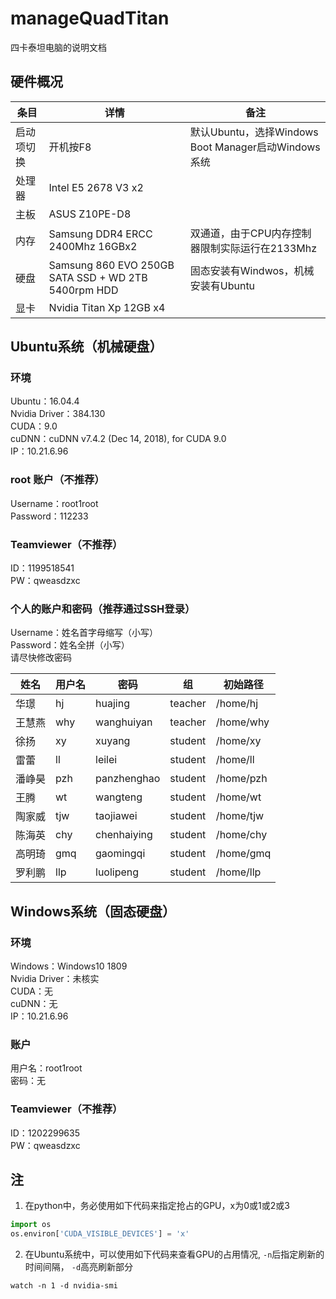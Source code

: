 # manageQuadTitan
四卡泰坦电脑的说明文档

## 硬件概况

| 条目 | 详情 | 备注 |
| ------ | ------ | ------ |
| 启动项切换 | 开机按F8 | 默认Ubuntu，选择Windows Boot Manager启动Windows系统 |
| 处理器 | Intel E5 2678 V3 x2 |  |
| 主板 | ASUS Z10PE-D8 |  |
| 内存 | Samsung DDR4 ERCC 2400Mhz 16GBx2 | 双通道，由于CPU内存控制器限制实际运行在2133Mhz |
| 硬盘 | Samsung 860 EVO 250GB SATA SSD + WD 2TB 5400rpm HDD | 固态安装有Windwos，机械安装有Ubuntu |
| 显卡 | Nvidia Titan Xp 12GB x4 |  |

## Ubuntu系统（机械硬盘）

### 环境
Ubuntu：16.04.4  
Nvidia Driver：384.130  
CUDA：9.0  
cuDNN：cuDNN v7.4.2 (Dec 14, 2018), for CUDA 9.0  
IP：10.21.6.96  

### root 账户（不推荐）
Username：root1root  
Password：112233

### Teamviewer（不推荐）
ID：1199518541  
PW：qweasdzxc

### 个人的账户和密码（推荐通过SSH登录）
Username：姓名首字母缩写（小写）  
Password：姓名全拼（小写）  
请尽快修改密码  

| 姓名 | 用户名 | 密码 | 组 | 初始路径 |
| ------ | ------ | ------ | ------ | ------ |
| 华璟 | hj | huajing | teacher | /home/hj | 
| 王慧燕 | why | wanghuiyan | teacher | /home/why |
| 徐扬 | xy | xuyang | student | /home/xy |
| 雷蕾 | ll | leilei | student | /home/ll |
| 潘峥昊 | pzh | panzhenghao | student | /home/pzh |
| 王腾 | wt | wangteng | student | /home/wt |
| 陶家威 | tjw | taojiawei | student | /home/tjw |
| 陈海英 | chy | chenhaiying | student | /home/chy |
| 高明琦 | gmq | gaomingqi | student | /home/gmq |
| 罗利鹏 | llp | luolipeng | student | /home/llp |

## Windows系统（固态硬盘）

### 环境
Windows：Windows10 1809  
Nvidia Driver：未核实  
CUDA：无  
cuDNN：无  
IP：10.21.6.96  

### 账户
用户名：root1root  
密码：无

### Teamviewer（不推荐）
ID：1202299635  
PW：qweasdzxc

## 注
1. 在python中，务必使用如下代码来指定抢占的GPU，x为0或1或2或3
```python
import os
os.environ['CUDA_VISIBLE_DEVICES'] = 'x' 
```
2. 在Ubuntu系统中，可以使用如下代码来查看GPU的占用情况, `-n`后指定刷新的时间间隔， `-d`高亮刷新部分
```linux
watch -n 1 -d nvidia-smi
```
